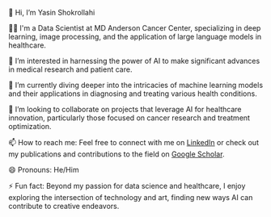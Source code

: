 👋 Hi, I’m Yasin Shokrollahi

👨‍🔬 I'm a Data Scientist at MD Anderson Cancer Center, specializing in deep learning, image processing, and the application of large language models in healthcare.

👀 I’m interested in harnessing the power of AI to make significant advances in medical research and patient care.

🌱 I’m currently diving deeper into the intricacies of machine learning models and their applications in diagnosing and treating various health conditions.

💞️ I’m looking to collaborate on projects that leverage AI for healthcare innovation, particularly those focused on cancer research and treatment optimization.

📫 How to reach me: Feel free to connect with me on [LinkedIn](https://www.linkedin.com/in/yshokrollahi/) or check out my publications and contributions to the field on [Google Scholar](https://scholar.google.com/citations?hl=en&user=fgJxR38AAAAJ&view_op=list_works&sortby=pubdate).

😄 Pronouns: He/Him

⚡ Fun fact: Beyond my passion for data science and healthcare, I enjoy exploring the intersection of technology and art, finding new ways AI can contribute to creative endeavors.

<!---
YShokrollahi/YShokrollahi is a ✨ special ✨ repository because its `README.md` (this file) appears on your GitHub profile.
You can click the Preview link to take a look at your changes.
--->
